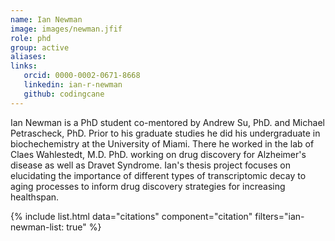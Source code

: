 ```yaml
---
name: Ian Newman
image: images/newman.jfif
role: phd
group: active
aliases:
links:
   orcid: 0000-0002-0671-8668
   linkedin: ian-r-newman
   github: codingcane
---
```


Ian Newman is a PhD student co-mentored by Andrew Su, PhD. and Michael Petrascheck, PhD.
Prior to his graduate studies he did his undergraduate in biochechemistry at the University of Miami.
There he worked in the lab of Claes Wahlestedt, M.D. PhD. working on drug discovery for Alzheimer's disease as well as Dravet Syndrome.
Ian's thesis project focuses on elucidating the importance of different types of transcriptomic decay to aging processes to inform drug discovery strategies for increasing healthspan.



{% include list.html data="citations" component="citation" filters="ian-newman-list: true" %}
